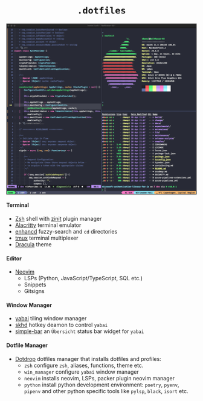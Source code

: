 <h1 align="center">
    <code>.dotfiles</code>
</h1>

<img align="center" src="static/img/terminal.png" alt="drawing" style="width:860px;"/>

#### Terminal

- [Zsh](https://www.zsh.org/) shell with [zinit](https://github.com/zdharma-continuum/zinit) plugin manager
- [Alacritty](https://github.com/alacritty/alacritty) terminal emulator
- [enhancd](https://github.com/b4b4r07/enhancd) fuzzy-search and `cd` directories
- [tmux](https://github.com/tmux/tmux) terminal multiplexer
- [Dracula](https://draculatheme.com/) theme

#### Editor

- [Neovim](https://github.com/neovim/neovim)
  - LSPs (Python, JavaScript/TypeScript, SQL etc.)
  - Snippets
  - Gitsigns

#### Window Manager

- [yabai](https://github.com/koekeishiya/yabai) tiling window manager
- [skhd](https://github.com/koekeishiya/skhd) hotkey deamon to control `yabai`
- [simple-bar](https://www.simple-bar.com/) an `Übersicht` status bar widget for `yabai`

#### Dotfile Manager

- [Dotdrop](https://dotdrop.readthedocs.io/en/latest/) dotfiles manager that installs dotfiles and profiles:
  - `zsh` configure `zsh`, aliases, functions, theme etc.
  - `win_manager` configure `yabai` window manager
  - `neovim` installs neovim, LSPs, packer plugin neovim manager
  - `python` install python development environment: `poetry`, `pyenv`, `pipenv` and other python specific tools like `pylsp`, `black`, `isort` etc.
